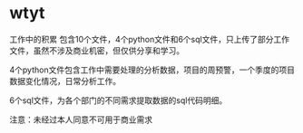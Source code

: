 # wtyt
工作中的积累
包含10个文件，4个python文件和6个sql文件，只上传了部分工作文件，虽然不涉及商业机密，但仅供分享和学习。

4个python文件包含工作中需要处理的分析数据，项目的周预警，一个季度的项目数据变化情况，日常分析工作。

6个sql文件，为各个部门的不同需求提取数据的sql代码明细。

注意：未经过本人同意不可用于商业需求
